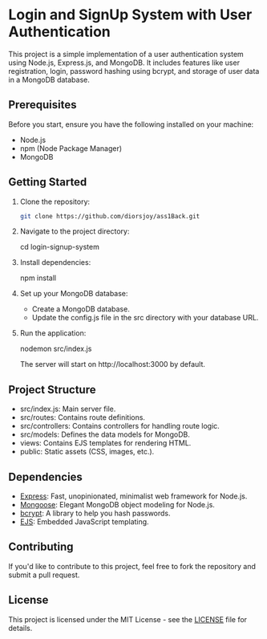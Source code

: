 # Login and SignUp System with User Authentication

This project is a simple implementation of a user authentication system using Node.js, Express.js, and MongoDB. It includes features like user registration, login, password hashing using bcrypt, and storage of user data in a MongoDB database.

## Prerequisites

Before you start, ensure you have the following installed on your machine:

- Node.js
- npm (Node Package Manager)
- MongoDB

## Getting Started

1. Clone the repository:

   ```bash
   git clone https://github.com/diorsjoy/ass1Back.git
   

2. Navigate to the project directory:

      cd login-signup-system
   

3. Install dependencies:

      npm install
   

4. Set up your MongoDB database:

   - Create a MongoDB database.
   - Update the config.js file in the src directory with your database URL.

5. Run the application:

      nodemon src/index.js
   

   The server will start on http://localhost:3000 by default.

## Project Structure

- src/index.js: Main server file.
- src/routes: Contains route definitions.
- src/controllers: Contains controllers for handling route logic.
- src/models: Defines the data models for MongoDB.
- views: Contains EJS templates for rendering HTML.
- public: Static assets (CSS, images, etc.).

## Dependencies

- [Express](https://expressjs.com/): Fast, unopinionated, minimalist web framework for Node.js.
- [Mongoose](https://mongoosejs.com/): Elegant MongoDB object modeling for Node.js.
- [bcrypt](https://www.npmjs.com/package/bcrypt): A library to help you hash passwords.
- [EJS](https://ejs.co/): Embedded JavaScript templating.

## Contributing

If you'd like to contribute to this project, feel free to fork the repository and submit a pull request.

## License

This project is licensed under the MIT License - see the [LICENSE](LICENSE) file for details.
```
